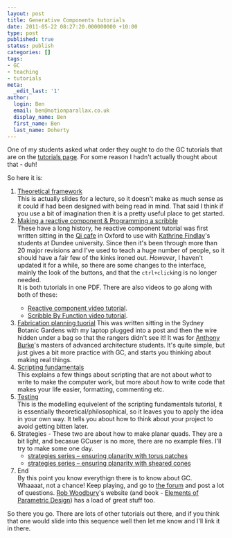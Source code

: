 ```yaml
---
layout: post
title: Generative Components tutorials
date: 2011-05-22 08:27:20.000000000 +10:00
type: post
published: true
status: publish
categories: []
tags:
- GC
- teaching
- tutorials
meta:
  _edit_last: '1'
author:
  login: Ben
  email: ben@notionparallax.co.uk
  display_name: Ben
  first_name: Ben
  last_name: Doherty
---
```

<p>One of my students asked what order they ought to do the GC tutorials that are on the <a title="tutorials" href="http://www.notionparallax.co.uk/wordpress/index.php/2008/09/tutorials/">tutorials page</a>. For some reason I hadn't actually thought about that - duh!</p>
<p>So here it is:</p>
<ol>
<li><a href="http://dl.dropbox.com/u/8064971/tutorials/GC/20090220%20GC%20theoretical%20framework.pdf">Theoretical framework</a> <br />
    This is actually slides for a lecture, so it doesn't make as much sense as it could if had been designed with being read in mind. That said I think if you use a bit of imagination then it is a pretty useful place to get started.</li>
<li><a href="http://dl.dropbox.com/u/8064971/tutorials/GC/2009%2003%2030%20Making%20a%20reactive%20component%20and%20Programming%20a%20Scribble.pdf">Making a reactive component &amp; Programming a scribble </a><br />
    These have a long history, he reactive component tutorial was first written sitting in the <a href="http://www.qi.com/news/item.php?id=1">Qi cafe</a> in Oxford to use with <a href="http://www.ushida-findlay.com/profile/about-the-practice/">Kathrine Findlay</a>'s students at Dundee university. Since then it's been through more than 20 major revisions and I've used to teach a huge number of people, so it should have a fair few of the kinks ironed out. <em>However</em>, I haven't updated it for a while, so there are some changes to the interface, mainly the look of the buttons, and that the <code>ctrl+click</code>ing is no longer needed.<br />
    It is both tutorials in one PDF. There are also videos to go along with both of these:&nbsp;</p>
<ul>
<li><a href="http://vimeo.com/2598293">Reactive component video tutorial</a>.</li>
<li><a href="http://vimeo.com/3408974">Scribble By Function video tutorial</a>.</li>
</ul>
</li>
<li><a href="http://dl.dropbox.com/u/8064971/tutorials/GC/fabrication%20planning%20tuorial.pdf">Fabrication planning tuorial</a> This was written sitting in the Sydney Botanic Gardens with my laptop plugged into a post and then the wire hidden under a bag so that the rangers didn't see it! It was for <a title="His offshore bio" href="http://offshorestudio.net/?p=7">Anthony Burke</a>'s masters of advanced architecture students. It's quite simple, but just gives a bit more practice with GC, and starts you thinking about making real things.</li>
<li><a href="http://dl.dropbox.com/u/8064971/tutorials/GC/20080502_scripting_fundamentals.pdf">Scripting fundamentals</a><br />
    This explains a few things about scripting that are not about <em>what</em> to write to make the computer work, but more about <em>how</em> to write code that makes your life easier, formatting, commenting etc.</li>
<li><a href="http://dl.dropbox.com/u/8064971/tutorials/GC/testing.pdf">Testing</a><br />
    This is the modelling equivelent of the scripting fundamentals tutorial, it is essentially theoretical/philosophical, so it leaves you to apply the idea in your own way. It tells you about how to think about your project to avoid getting bitten later. </li>
<li>Strategies - These two are about how to make planar quads. They are a bit light, and becasue GCuser is no more, there are no example files. I'll try to make some one day.
<ul>
<li><a title="Permanent Link to " rel="bookmark" href="http://www.notionparallax.co.uk/wordpress//?p=73">strategies series – ensuring planarity with torus patches</a></li>
<li><a href="http://www.notionparallax.co.uk/wordpress//?p=72">strategies series – ensuring planarity with sheared cones</a></li>
</ul>
</li>
<li>End<br />
    By this point you know everythign there is to know about GC.<br />
    Whaaaat, not a chance! Keep playing, and go to <a href="http://communities.bentley.com/products/products_generativecomponents/f/360.aspx">the forum</a> and post a lot of questions. <a href="http://www.google.com.au/search?sourceid=chrome&ie=UTF-8&q=rob+woodbury" title="The woodburger!!">Rob Woodbury</a>'s <a href="http://www.elementsofparametricdesign.com/"> </a> website (and book - <a href="http://www.amazon.co.uk/gp/product/0415779871/ref=as_li_ss_tl?ie=UTF8&tag=notioparal-21&linkCode=as2&camp=1634&creative=19450&creativeASIN=0415779871">Elements of Parametric Design</a>) has a load of great stuff too.</li>
</ol>
<p>So there you go. There are lots of other tutorials out there, and if you think that one would slide into this sequence well then let me know and I'll link it in there.</p>
